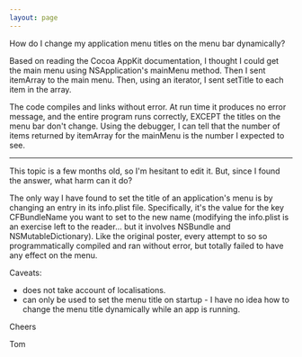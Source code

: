 ```yaml
---
layout: page
---
```


How do I change my application menu titles on the menu bar dynamically?

Based on reading the Cocoa AppKit documentation, I thought I could get the main menu using NSApplication's mainMenu method. Then I sent itemArray to the main menu. Then, using an iterator, I sent setTitle to each item in the array.

The code compiles and links without error. At run time it produces no error message, and the entire program runs correctly, EXCEPT the titles on the menu bar don't change.
Using the debugger, I can tell that the number of items returned by itemArray for the mainMenu is the number I expected to see.

----

This topic is a few months old, so I'm hesitant to edit it. But, since I found the answer, what harm can it do?

The only way I have found to set the title of an application's menu is by changing an entry in its info.plist file. Specifically, it's the value for the key CFBundleName you want to set to the new name (modifying the info.plist is an exercise left to the reader... but it involves NSBundle and NSMutableDictionary). Like the original poster, every attempt to so so programmatically compiled and ran without error, but totally failed to have any effect on the menu.

Caveats:

* does not take account of localisations. 
* can only be used to set the menu title on startup - I have no idea how to change the menu title dynamically while an app is running.


Cheers

Tom
